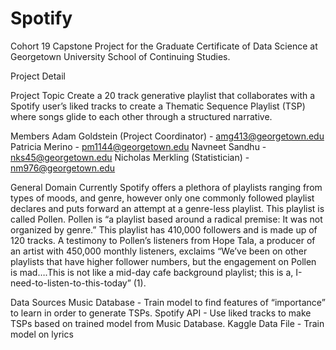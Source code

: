 # Spotify
Cohort 19 Capstone Project for the Graduate Certificate of Data Science at Georgetown University School of Continuing Studies.

Project Detail

Project Topic Create a 20 track generative playlist that collaborates with a Spotify user’s liked tracks to create a Thematic Sequence Playlist (TSP) where songs glide to each other through a structured narrative.

Members Adam Goldstein (Project Coordinator) - amg413@georgetown.edu Patricia Merino - pm1144@georgetown.edu Navneet Sandhu - nks45@georgetown.edu Nicholas Merkling (Statistician) - nm976@georgetown.edu

General Domain Currently Spotify offers a plethora of playlists ranging from types of moods, and genre, however only one commonly followed playlist declares and puts forward an attempt at a genre-less playlist. This playlist is called Pollen. Pollen is “a playlist based around a radical premise: It was not organized by genre.” This playlist has 410,000 followers and is made up of 120 tracks. A testimony to Pollen’s listeners from Hope Tala, a producer of an artist with 450,000 monthly listeners, exclaims “We’ve been on other playlists that have higher follower numbers, but the engagement on Pollen is mad….This is not like a mid-day cafe background playlist; this is a, I-need-to-listen-to-this-today” (1).

Data Sources Music Database - Train model to find features of “importance” to learn in order to generate TSPs. Spotify API - Use liked tracks to make TSPs based on trained model from Music Database. Kaggle Data File - Train model on lyrics
